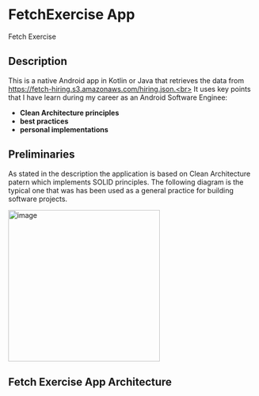 # FetchExercise App 
Fetch Exercise

## Description 
This is a native Android app in Kotlin or Java that retrieves the data from https://fetch-hiring.s3.amazonaws.com/hiring.json.<br>
It uses key points that I have learn during my career as an Android Software Enginee: 
- **Clean Architecture principles**
- **best practices** 
- **personal implementations**

## Preliminaries

As stated in the description the application is based on Clean Architecture patern which implements SOLID principles. The following diagram is the typical one that was has been used as a general practice for building software projects.

  <img width="306" alt="image" src="https://github.com/javarmgar/FetchExercise/assets/21993768/b175bb3e-707b-4ed9-98ef-7e2ecbf5418f">


## Fetch Exercise App Architecture
